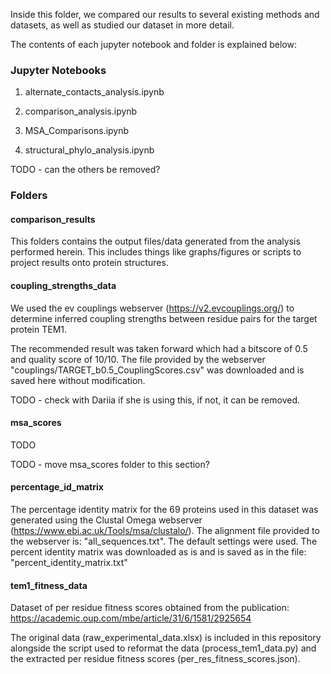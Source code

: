 Inside this folder, we compared our results to several existing methods and datasets, as well as studied our dataset in more detail.

The contents of each jupyter notebook and folder is explained below:

### Jupyter Notebooks

1. alternate_contacts_analysis.ipynb

2. comparison_analysis.ipynb

3. MSA_Comparisons.ipynb

4. structural_phylo_analysis.ipynb



TODO - can the others be removed?


###  Folders

#### comparison_results
This folders contains the output files/data generated from the analysis performed herein. This includes things like graphs/figures or scripts to project results onto protein structures.

#### coupling_strengths_data
We used the ev couplings webserver (https://v2.evcouplings.org/) to determine inferred coupling strengths between residue pairs for the target protein TEM1.

The recommended result was taken forward which had a bitscore of 0.5 and quality score of 10/10.
The file provided by the webserver "couplings/TARGET_b0.5_CouplingScores.csv" was downloaded and is saved here without modification.

TODO - check with Dariia if she is using this, if not, it can be removed.

#### msa_scores
TODO

TODO - move msa_scores folder to this section?

#### percentage_id_matrix
The percentage identity matrix for the 69 proteins used in this dataset was generated using the Clustal Omega webserver (https://www.ebi.ac.uk/Tools/msa/clustalo/).
The alignment file provided to the webserver is: "all_sequences.txt".
The default settings were used.
The percent identity matrix was downloaded as is and is saved as in the file: "percent_identity_matrix.txt"

#### tem1_fitness_data
Dataset of per residue fitness scores obtained from the publication:
https://academic.oup.com/mbe/article/31/6/1581/2925654

The original data (raw_experimental_data.xlsx) is included in this repository alongside the script used to reformat the data (process_tem1_data.py) and the extracted per residue fitness scores (per_res_fitness_scores.json).
